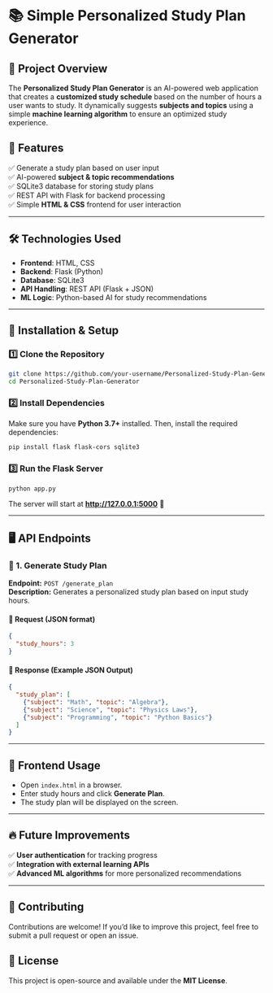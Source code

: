 # 📚 Simple Personalized Study Plan Generator

## 🔹 Project Overview
The **Personalized Study Plan Generator** is an AI-powered web application that creates a **customized study schedule** based on the number of hours a user wants to study. It dynamically suggests **subjects and topics** using a simple **machine learning algorithm** to ensure an optimized study experience.

## 🔹 Features
✅ Generate a study plan based on user input  
✅ AI-powered **subject & topic recommendations**  
✅ SQLite3 database for storing study plans  
✅ REST API with Flask for backend processing  
✅ Simple **HTML & CSS** frontend for user interaction  

---

## 🛠️ Technologies Used
- **Frontend**: HTML, CSS  
- **Backend**: Flask (Python)  
- **Database**: SQLite3  
- **API Handling**: REST API (Flask + JSON)  
- **ML Logic**: Python-based AI for study recommendations  

---

## 🚀 Installation & Setup

### **1️⃣ Clone the Repository**
```bash
git clone https://github.com/your-username/Personalized-Study-Plan-Generator.git
cd Personalized-Study-Plan-Generator
```

### **2️⃣ Install Dependencies**
Make sure you have **Python 3.7+** installed. Then, install the required dependencies:
```bash
pip install flask flask-cors sqlite3
```

### **3️⃣ Run the Flask Server**
```bash
python app.py
```
The server will start at **http://127.0.0.1:5000** 🚀  

---

## 🖥️ API Endpoints

### **📌 1. Generate Study Plan**
**Endpoint:** `POST /generate_plan`  
**Description:** Generates a personalized study plan based on input study hours.  

#### 🔹 **Request (JSON format)**
```json
{
  "study_hours": 3
}
```

#### 🔹 **Response (Example JSON Output)**
```json
{
  "study_plan": [
    {"subject": "Math", "topic": "Algebra"},
    {"subject": "Science", "topic": "Physics Laws"},
    {"subject": "Programming", "topic": "Python Basics"}
  ]
}
```

---

## 🎨 Frontend Usage
- Open `index.html` in a browser.  
- Enter study hours and click **Generate Plan**.  
- The study plan will be displayed on the screen.  

---

## 🔥 Future Improvements
✅ **User authentication** for tracking progress  
✅ **Integration with external learning APIs**  
✅ **Advanced ML algorithms** for more personalized recommendations  

---

## 📌 Contributing
Contributions are welcome! If you’d like to improve this project, feel free to submit a pull request or open an issue.  

## 📝 License
This project is open-source and available under the **MIT License**.

